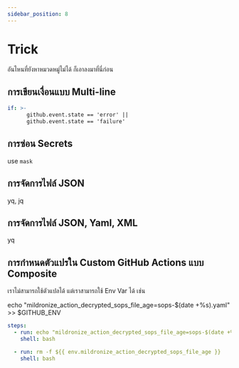 ```yaml
---
sidebar_position: 8
---
```


# Trick

อันไหนที่ยังหาหมวดหมู่ไม่ได้ ก็เอาลงมาที่นี่ก่อน

## การเขียนเงื่อนแบบ Multi-line

```yaml
if: >-
      github.event.state == 'error' ||
      github.event.state == 'failure'
```

## การซ่อน Secrets

use `mask`

## การจัดการไฟล์ JSON

yq, jq

## การจัดการไฟล์ JSON, Yaml, XML

yq

## การกำหนดตัวแปรใน Custom GitHub Actions แบบ Composite

เราไม่สามารถใช้ตัวแปลได้ แต่เราสามารถใช้ Env Var ได้ เช่น

echo "mildronize_action_decrypted_sops_file_age=sops-$(date +%s).yaml" >> $GITHUB_ENV

```yaml
steps:
  - run: echo "mildronize_action_decrypted_sops_file_age=sops-$(date +%s).yaml" >> $GITHUB_ENV
    shell: bash

  - run: rm -f ${{ env.mildronize_action_decrypted_sops_file_age }}
    shell: bash
```